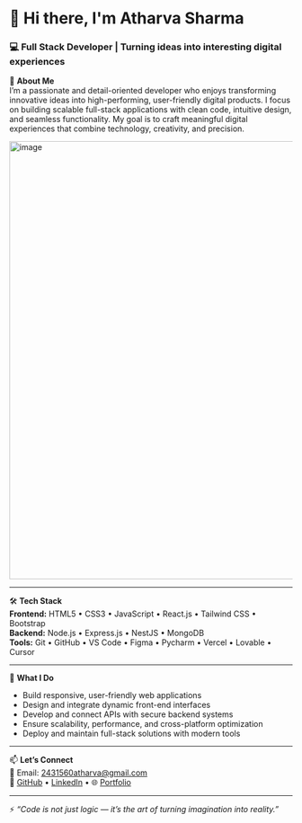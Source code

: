 
<!--
**atharva-dev1/atharva-dev1** is a ✨ _special_ ✨ repository because its `README.md` (this file) appears on your GitHub profile.

Here are some ideas to get you started:

- 🔭 I’m currently working on ...
- 🌱 I’m currently learning ...
- 👯 I’m looking to collaborate on ...
- 🤔 I’m looking for help with ...
- 💬 Ask me about ...
- 📫 How to reach me: ...
- 😄 Pronouns: ...
- ⚡ Fun fact: ...
-->

# 👋 Hi there, I'm **Atharva Sharma**  
### 💻 Full Stack Developer | Turning ideas into interesting digital experiences  

🚀 **About Me**  
I’m a passionate and detail-oriented developer who enjoys transforming innovative ideas into high-performing, user-friendly digital products. I focus on building scalable full-stack applications with clean code, intuitive design, and seamless functionality. My goal is to craft meaningful digital experiences that combine technology, creativity, and precision.  


<img width="1170" height="780" alt="image" src="https://github.com/user-attachments/assets/16715048-d700-4dd8-b40c-59b057057e43" />

---

🛠️ **Tech Stack**  
**Frontend:** HTML5 • CSS3 • JavaScript • React.js • Tailwind CSS • Bootstrap  
**Backend:** Node.js • Express.js • NestJS • MongoDB   
**Tools:** Git • GitHub • VS Code • Figma • Pycharm • Vercel • Lovable • Cursor 

---

🌟 **What I Do**  
- Build responsive, user-friendly web applications  
- Design and integrate dynamic front-end interfaces  
- Develop and connect APIs with secure backend systems  
- Ensure scalability, performance, and cross-platform optimization  
- Deploy and maintain full-stack solutions with modern tools  

---

📫 **Let’s Connect**  
📧 Email: [2431560atharva@gmail.com](mailto:2431560atharva@gmail.com)  
💼 [GitHub](https://github.com/atharva-dev1) • [LinkedIn](www.linkedin.com/in/atharvasharma2161) • 🌐 [Portfolio](#)  

---

⚡ *“Code is not just logic — it’s the art of turning imagination into reality.”*  
